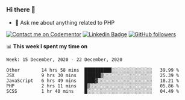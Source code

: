 ### Hi there 👋

<!--
**mustafaculban/mustafaculban** is a ✨ _special_ ✨ repository because its `README.md` (this file) appears on your GitHub profile.

Here are some ideas to get you started:

- 🌱 I’m currently learning ...
- 👯 I’m looking to collaborate on ...
- 🤔 I’m looking for help with ...
- 📫 How to reach me: ...
- 😄 Pronouns: ...
- ⚡ Fun fact: ...

-->
- 💬 Ask me about anything related to PHP

[![Contact me on Codementor](https://www.codementor.io/m-badges/karamusluk/book-session.svg)](https://www.codementor.io/@karamusluk?refer=badge)
[![Linkedin Badge](https://img.shields.io/badge/-Mustafa%20Culban-blue?style=social&logo=Linkedin&logoColor=blue&link=https://www.linkedin.com/in/mustafaculban/)](https://www.linkedin.com/in/mustafaculban/) 
[![GitHub followers](https://img.shields.io/github/followers/karamusluk?label=Follow&style=social)](https://github.com/karamusluk/?tab=follow)


📊 **This week I spent my time on**
<!--START_SECTION:waka-->
```text
Week: 15 December, 2020 - 22 December, 2020

Other        14 hrs 58 mins  ██████████░░░░░░░░░░░░░░░   39.99 % 
JSX          9 hrs 30 mins   ██████▒░░░░░░░░░░░░░░░░░░   25.39 % 
JavaScript   6 hrs 49 mins   ████▓░░░░░░░░░░░░░░░░░░░░   18.21 % 
PHP          2 hrs 11 mins   █▒░░░░░░░░░░░░░░░░░░░░░░░   05.86 % 
SCSS         1 hr 40 mins    █░░░░░░░░░░░░░░░░░░░░░░░░   04.49 % 
```
<!--END_SECTION:waka-->

